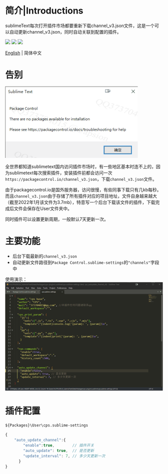 # 简介|Introductions

sublimeText每次打开插件市场都要重新下载channel_v3.json文件，这是一个可以自动更新channel_v3.json，同时自动关联到配置的插件。

<div>
    <img flex="left" src="https://img.shields.io/badge/python-%3E%3D3.8.0-3776AB"/>
    <img flex="left" src="https://img.shields.io/badge/Sublime%20Text-FF9800?style=flat&logo=Sublime%20Text&logoColor=white"/>
    <img flex="left" src="https://img.shields.io/github/license/caoxiemeihao/electron-vite-vue?style=flat"/>
</div>

[English](README.en.md) | 简体中文





# 告别
![2](screenshot/2.png)

全世界都知道sublimetext国内访问插件市场时，有一些地区基本时连不上的，因为sublimetext每次搜索插件，安装插件前都会访问一次`https://packagecontrol.io/channel_v3.json`，下载`channel_v3.json`文件。

由于packagecontrol.io是国外服务器，访问很慢，有些同事下载只有几kb每秒。而且`channel_v3.json`由于存储了所有插件对应的项目地址，文件自身越来越大（截至2022年1月该文件为3.7mb），特意写一个后台下载该文件的插件，下载完成后文件会保存在User文件夹中。

同时插件可以设置更新周期，一般默认7天更新一次。





# 主要功能

- 后台下载最新的`channel_v3.json`
- 自动更新文件路径到`Package Control.sublime-settings`的`"channels"`字段中

使用演示：
![1](screenshot/1.gif)



# 插件配置

`${Packages}\User\cps.sublime-settings`

```js
{ 
    "auto_update_channel":{
        "enable":true,        // 插件开关
        "auto_update": true,  // 是否更新
        "update_interval": 7, // 多少天更新一次
      }
}
```


